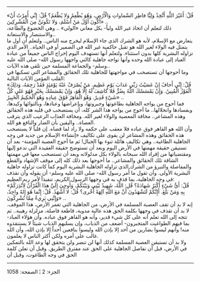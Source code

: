 ------------------------------------------------------------------------

«قُلْ: أَغَيْرَ اللَّهِ أَتَّخِذُ وَلِيًّا فاطِرِ السَّماواتِ وَالْأَرْضِ، وَهُوَ يُطْعِمُ وَلا يُطْعَمُ؟ قُلْ:
إِنِّي أُمِرْتُ أَنْ أَكُونَ أَوَّلَ مَنْ أَسْلَمَ، وَلا تَكُونَنَّ مِنَ الْمُشْرِكِينَ» ..  
ذلك لتعلم أن اتخاذ غير الله ولياً- بكل معاني «الولي» .. وهي الخضوع
والطاعة، والاستنصار والاستعانة..  
يتعارض مع الإسلام، لأنه هو الشرك الذي جاء الإسلام ليخرج منه الناس..
ولتعلم أن أول ما يتمثل فيه الولاء لغير الله هو تقبل حاكمية غير الله في
الضمير أو في الحياة.. الأمر الذي تزاوله البشرية كلها بدون استثناء.
ولتعلم أنها تستهدف اليوم إخراج الناس جميعاً من عبادة العباد إلى عبادة
الله وحده وأنها تواجه جاهلية كالتي واجهها رسول الله- صلى الله عليه وسلم-
والجماعة المسلمة حين تلقي هذه الآيات..  
وما أحوجها أن تستصحب في مواجهتها للجاهلية تلك الحقائق والمشاعر التي
تسكبها في القلب المؤمن الآيات التالية:  
«قُلْ: إِنِّي أَخافُ إِنْ عَصَيْتُ رَبِّي عَذابَ يَوْمٍ عَظِيمٍ. مَنْ يُصْرَفْ عَنْهُ يَوْمَئِذٍ فَقَدْ رَحِمَهُ،
وَذلِكَ الْفَوْزُ الْمُبِينُ. وَإِنْ يَمْسَسْكَ اللَّهُ بِضُرٍّ فَلا كاشِفَ لَهُ إِلَّا هُوَ، وَإِنْ يَمْسَسْكَ بِخَيْرٍ
فَهُوَ عَلى كُلِّ شَيْءٍ قَدِيرٌ. وَهُوَ الْقاهِرُ فَوْقَ عِبادِهِ وَهُوَ الْحَكِيمُ الْخَبِيرُ» ..  
فما أحوج من يواجه الجاهلية بطاغوتها وجبروتها، وبإعراضها وعنادها،
وبالتوائها وكيدها، وبفسادها وانحلالها.. ما أحوج من يواجه هذا الشر كله،
أن يستصحب في قلبه هذه الحقائق وهذه المشاعر.. مخافة المعصية والولاء لغير
الله. ومخافة العذاب الرعيب الذي يترقب العصاة.. واليقين بأن الضار والنافع
هو الله.  
وأن الله هو القاهر فوق عباده فلا معقب على حكمه ولا راد لما قضاه. إن قلباً
لا يستصحب هذه الحقائق وهذه المشاعر لن يقوى على تكاليف «إنشاء» الإسلام من
جديد في وجه الجاهلية الطاغية.. وهي تكاليف هائلة تنوء بها الجبال! ثم ما
أحوج العصبة المؤمنة- بعد أن تستيقن حقيقة مهمتها في الأرض اليوم وبعد أن
تستوضح حقيقة العقيدة التي تدعو إليها ومقتضياتها من إفراد الله سبحانه
بالولاء بكل مدلولاته وبعد أن تستصحب معها في مهمتها الشاقة تلك الحقائق
والمشاعر.. ما أحوجها بعد ذلك كله إلى موقف الإشهاد والقطع والمفاصلة
والتبرؤ من الشرك الذي تزاوله الجاهلية البشرية اليوم كما كانت تزاوله
جاهلية البشرية الأولى. وأن تقول ما أُمر رسول الله- صلى الله عليه وسلم- أن
يقوله وأن تقذف في وجه الجاهلية، بما قذف به في وجهها الرسول الكريم،
تنفيذاً لأمر ربه العظيم:  
«قُلْ: أَيُّ شَيْءٍ أَكْبَرُ شَهادَةً؟ قُلِ: اللَّهُ، شَهِيدٌ بَيْنِي وَبَيْنَكُمْ، وَأُوحِيَ إِلَيَّ هذَا الْقُرْآنُ
لِأُنْذِرَكُمْ بِهِ وَمَنْ بَلَغَ. أَإِنَّكُمْ لَتَشْهَدُونَ أَنَّ مَعَ اللَّهِ آلِهَةً أُخْرى؟ قُلْ: لا أَشْهَدُ. قُلْ:
إِنَّما هُوَ إِلهٌ واحِدٌ، وَإِنَّنِي بَرِيءٌ مِمَّا تُشْرِكُونَ» ..  
إنه لا بد أن تقف العصبة المسلمة في الأرض، من الجاهلية التي تغمر الأرض،
هذا الموقف. لا بد أن تقذف في وجهها بكلمة الحق هذه عالية مدوية، قاطعة
فاصلة، مزلزلة رهيبة.. ثم تتجه إلى الله تعلم أنه على كل شيء قدير، وأنه هو
القاهر فوق عباده. وأن هؤلاء العباد- بما فيهم الطواغيت المتجبرون- أضعف من
الذباب، وإن يسلبهم الذباب شيئاً لا يستنقذوه منه! وأنهم ليسوا بضارين من
أحد إلا بإذن الله وليسوا بنافعين أحداً إلا بإذن الله، وأن الله غالب على
أمره ولكن أكثر الناس لا يعلمون.  
ولا بد أن تستيقن العصبة المسلمة كذلك أنها لن تنصر ولن يتحقق لها وعد الله
بالتمكين في الأرض، قبل أن تفاصل الجاهلية على الحق عند مفترق الطريق. وقبل
أن تعلن كلمة الحق في وجه الطاغوت، وقبل أن

------------------------------------------------------------------------

الجزء: 2 ¦ الصفحة: 1058
